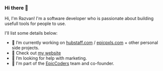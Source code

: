 ### Hi there 👋

Hi, I'm Razvan! I'm a software developer who is passionate about building usefull tools for people to use. 

I'll list some details below:
- 🔭 I’m currently working on [hubstaff.com](https://hubstaff.com) / [epicpxls.com](https://www.epicpxls.com) + other personal side projects.
- 🚀 Check out [my website](https://chocksy.com)
- 🤔 I’m looking for help with marketing.
- 👯 I'm part of the [EpicCoders](https://github.com/EpicCoders) team and co-founder.
